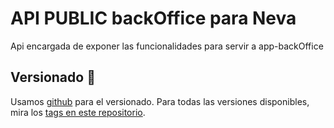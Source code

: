 ﻿# API PUBLIC backOffice para Neva

Api encargada de exponer las funcionalidades para servir a app-backOffice


## Versionado 📌

Usamos [github](https://github.com) para el versionado. Para todas las versiones disponibles, mira los [tags en este repositorio](https://github.com/bmlabs-a360).


